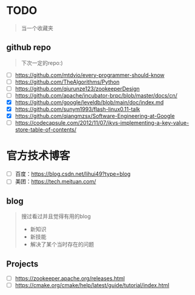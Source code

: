 # TODO

> 当一个收藏夹

## github repo

> 下次一定的repo:)

- [ ] https://github.com/mtdvio/every-programmer-should-know
- [ ] https://github.com/TheAlgorithms/Python
- [ ] https://github.com/qiurunze123/zookeeperDesign
- [ ] https://github.com/apache/incubator-brpc/blob/master/docs/cn/
- [X] https://github.com/google/leveldb/blob/main/doc/index.md
- [X] https://github.com/sunym1993/flash-linux0.11-talk
- [X] https://github.com/qiangmzsx/Software-Engineering-at-Google
- [ ] https://codecapsule.com/2012/11/07/ikvs-implementing-a-key-value-store-table-of-contents/

# 官方技术博客

- [ ] 百度：https://blog.csdn.net/lihui49?type=blog
- [ ] 美团：https://tech.meituan.com/

## blog

> 搜过看过并且觉得有用的blog
>
> - 新知识
> - 新技能
> - 解决了某个当时存在的问题

## Projects

- [ ] https://zookeeper.apache.org/releases.html
- [ ] https://cmake.org/cmake/help/latest/guide/tutorial/index.html
